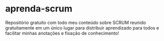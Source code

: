 # aprenda-scrum
Repositório gratuito com todo meu conteúdo sobre SCRUM reunido gratuitamente em um único lugar para distribuir aprendizado para todos e facilitar minhas anotações e fixação de conhecimento!
